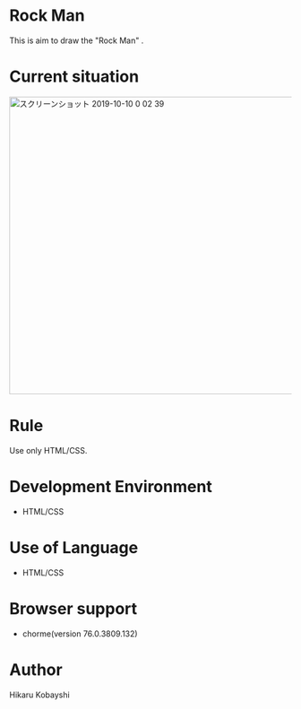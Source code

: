 Rock Man
=========

This is aim to draw the "Rock Man" .

Current situation
=================
<img width="531" alt="スクリーンショット 2019-10-10 0 02 39" src="https://user-images.githubusercontent.com/51415392/66493711-7dcb3c80-eaf1-11e9-9b75-cc533090b2aa.png">



Rule
====

Use only HTML/CSS.

Development Environment
=======================

- HTML/CSS

Use of Language
===============

- HTML/CSS

Browser support
===============

- chorme(version 76.0.3809.132)

Author
======

Hikaru Kobayshi
